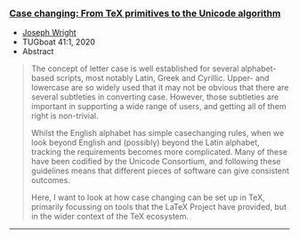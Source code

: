 
### <a href="{{site.baseurl}}/publications/2020-JAW-TUB-tb127wright-case.pdf" target="_blank" onclick="vgwPixelCall('c77906bf272244a28df60b497a0d60e2');">Case changing: From TeX primitives to the Unicode algorithm</a>

+ [Joseph Wright]({{site.baseurl}}/about/team/#joseph-wright)
+ TUGboat 41:1, 2020 
+ Abstract
> The concept of letter case is well established for several
> alphabet-based scripts, most notably Latin, Greek and Cyrillic. Upper-
> and lowercase are so widely used that it may not be obvious that there
> are several subtleties in converting case. However, those subtleties
> are important in supporting a wide range of users, and getting all of
> them right is non-trivial.
> 
> Whilst the English alphabet has simple casechanging rules, when we
> look beyond English and (possibly) beyond the Latin alphabet, tracking
> the requirements becomes more complicated. Many of these have been
> codified by the Unicode Consortium, and following these guidelines
> means that different pieces of software can give consistent outcomes.
> 
> Here, I want to look at how case changing can be set up in TeX,
> primarily focussing on tools that the LaTeX Project have provided,
> but in the wider context of the TeX ecosystem.


***

